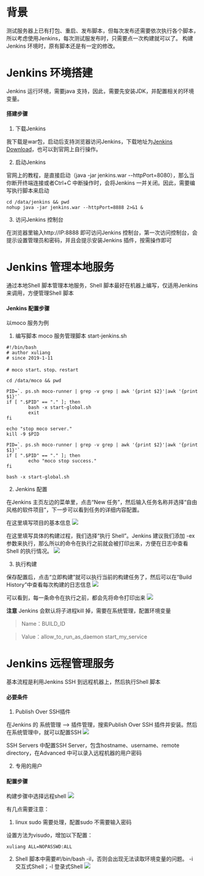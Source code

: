 # 背景
测试服务器上已有打包、重启、发布脚本，但每次发布还需要依次执行各个脚本，所以考虑使用Jenkins，每次测试服发布时，只需要点一次构建就可以了。
构建Jenkins 环境时，原有脚本还是有一定的修改。

# Jenkins 环境搭建
Jenkins 运行环境，需要java 支持，因此，需要先安装JDK，并配置相关的环境变量。
#### 搭建步骤
1. 下载Jenkins

我下载是war包，启动后支持浏览器访问Jenkins，下载地址为[Jenkins Download](http://mirrors.jenkins.io/war-stable/latest/jenkins.war)，也可以到官网上自行操作。

2. 启动Jenkins

官网上的教程，是直接启动（java -jar jenkins.war --httpPort=8080），那么当你断开终端连接或者Ctrl+C 中断操作时，会将Jenkins 一并关闭。因此，需要编写执行脚本来启动
```
cd /data/jenkins && pwd
nohup java -jar jenkins.war --httpPort=8888 2>&1 &
```

3. 访问Jenkins 控制台

在浏览器里输入http://IP:8888 即可访问Jenkins 控制台，第一次访问控制台，会提示设置管理员和密码，并且会提示安装Jenkins 插件，按需操作即可


# Jenkins 管理本地服务
通过本地Shell 脚本管理本地服务，Shell 脚本最好在机器上编写，仅适用Jenkins 来调用，方便管理Shell 脚本
#### Jenkins 配置步骤
以moco 服务为例

1. 编写脚本
moco 服务管理脚本 start-jenkins.sh
```
#!/bin/bash
# author xuliang
# since 2019-1-11

# moco start、stop、restart

cd /data/moco && pwd

PID=`. ps.sh moco-runner | grep -v grep | awk '{print $2}'|awk '{print $1}'`
if [ ".$PID" == "." ]; then
        bash -x start-global.sh
        exit
fi

echo "stop moco server."
kill -9 $PID

PID=`. ps.sh moco-runner | grep -v grep | awk '{print $2}'|awk '{print $1}'`
if [ ".$PID" == "." ]; then
        echo "moco stop success."
fi

bash -x start-global.sh
```

2. Jenkins 配置

在Jenkins 主页左边的菜单里，点击“New 任务”，然后输入任务名称并选择“自由风格的软件项目”，下一步可以看到任务的详细内容配置。

在这里填写项目的基本信息
![](https://oscimg.oschina.net/oscnet/595b5ab943f320619d872eda9553890d3ad.jpg)

在这里填写具体的构建过程，我们选择“执行 Shell”。Jenkins 建议我们添加 -ex 参数来执行，那么所以的命令在执行之前就会被打印出来，方便在日志中查看Shell 的执行情况。
![](https://oscimg.oschina.net/oscnet/f9a294e30e4735f557caf9496cc1aabac29.jpg)

3. 执行构建

保存配置后，点击“立即构建”就可以执行当前的构建任务了，然后可以在“Build History”中查看每次构建的日志信息
![](https://oscimg.oschina.net/oscnet/d39bbd98d6cb9262613f7baee251d8c1886.jpg)

可以看到，每一条命令在执行之前，都会先将命令打印出来
![](https://oscimg.oschina.net/oscnet/65e1958ef9a011b8e3eda052061db42b969.jpg)

**注意**
Jenkins 会默认将子进程kill 掉，需要在系统管理，配置环境变量

> Name：BUILD_ID

> Value：allow_to_run_as_daemon start_my_service

# Jenkins 远程管理服务
基本流程是利用Jenkins SSH 到远程机器上，然后执行Shell 脚本
#### 必要条件
1. Publish Over SSH插件

在Jenkins 的 系统管理 --> 插件管理，搜索Publish Over SSH 插件并安装。然后在系统管理中，就可以配置SSH 
![](https://oscimg.oschina.net/oscnet/57e975d4028008477fc2bdff2b893879c9e.jpg)

SSH Servers 中配置SSH Server，包含hostname、username、remote directory，在Advanced 中可以录入远程机器的用户密码

2. 专用的用户

#### 配置步骤

构建步骤中选择远程shell 
![](https://oscimg.oschina.net/oscnet/fa1581d3992357ec1dc510af32c151dadfb.jpg)

有几点需要注意：
1. linux sudo 需要处理，配置sudo 不需要输入密码

设置方法为visudo，增加以下配置：
```
xuliang ALL=NOPASSWD:ALL
```

2. Shell 脚本中需要#!/bin/bash -il，否则会出现无法读取环境变量的问题。
-i 交互式Shell；-l 登录式Shell
![](https://oscimg.oschina.net/oscnet/f67984763ed5daec02c59dc5966533ef28f.jpg)



